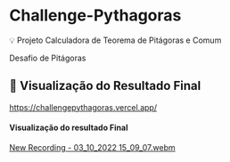 # Challenge-Pythagoras

💡 Projeto Calculadora de Teorema de Pitágoras e Comum
<p>Desafio de Pitágoras</p>

## 📁 Visualização do Resultado Final
https://challengepythagoras.vercel.app/
</br>
<h4>Visualização do resultado Final</h4>

[New Recording - 03_10_2022 15_09_07.webm](https://user-images.githubusercontent.com/100879182/193659557-90ee3a33-af12-41f5-adb0-434773e72533.webm)
